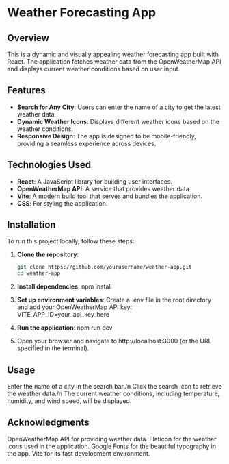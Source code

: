 # Weather Forecasting App

## Overview

This is a dynamic and visually appealing weather forecasting app built with React. The application fetches weather data from the OpenWeatherMap API and displays current weather conditions based on user input.

## Features

- **Search for Any City**: Users can enter the name of a city to get the latest weather data.
- **Dynamic Weather Icons**: Displays different weather icons based on the weather conditions.
- **Responsive Design**: The app is designed to be mobile-friendly, providing a seamless experience across devices.

## Technologies Used

- **React**: A JavaScript library for building user interfaces.
- **OpenWeatherMap API**: A service that provides weather data.
- **Vite**: A modern build tool that serves and bundles the application.
- **CSS**: For styling the application.

## Installation

To run this project locally, follow these steps:

1. **Clone the repository**:

   ```bash
   git clone https://github.com/yourusername/weather-app.git
   cd weather-app

2. **Install dependencies**:
    npm install

3. **Set up environment variables**:
    Create a .env file in the root directory and add your OpenWeatherMap API key:
    VITE_APP_ID=your_api_key_here

4. **Run the application**:
    npm run dev

5. Open your browser and navigate to http://localhost:3000 (or the URL specified in the terminal).

## Usage
Enter the name of a city in the search bar./n
Click the search icon to retrieve the weather data./n
The current weather conditions, including temperature, humidity, and wind speed, will be displayed.

## Acknowledgments
OpenWeatherMap API for providing weather data.
Flaticon for the weather icons used in the application.
Google Fonts for the beautiful typography in the app.
Vite for its fast development environment.

